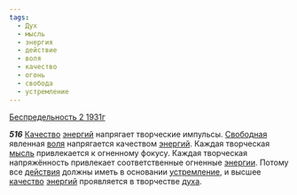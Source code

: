 ```yaml
---
tags:
  - Дух
  - мысль
  - энергия
  - действие
  - воля
  - качество
  - огонь
  - свобода
  - устремление
---
```


[Беспредельность 2 1931г](https://127.0.0.1:4002/agni/1931)

___516___
[Качество](../../../tags/#[качество](../../../tags/#качество)) [энергий](../../../tags/#энергия) напрягает творческие импульсы. [Свободная](../../../tags/#свобода) явленная [воля](../../../tags/#воля) напрягается качеством [энергий](../../../tags/#энергия). Каждая творческая [мысль](../../../tags/#мысль) привлекается к огненному фокусу. Каждая творческая напряжённость привлекает соответственные огненные [энергии](../../../tags/#энергия). Потому все [действия](../../../tags/#действие) должны иметь в основании [устремление](../../../tags/#устремление), и высшее [качество](../../../tags/#качество) [энергий](../../../tags/#энергия) проявляется в творчестве [духа](../../../tags/#Дух).   

